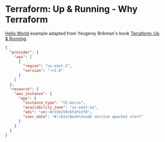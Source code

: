 # Terraform: Up & Running - Why Terraform

[Hello World](https://github.com/brikis98/terraform-up-and-running-code/tree/master/code/terraform/00-preface/hello-world)
example adapted from Yevgeniy Brikman's book [Terraform: Up & Running](https://www.terraformupandrunning.com/).

```json
{
  "provider": {
    "aws": [
      {
        "region": "us-east-2",
        "version": "~>2.0"
      }
    ]
  },
  "resource": {
    "aws_instance": {
      "app": {
        "instance_type": "t2.micro",
        "availability_zone": "us-east-2a",
        "ami": "ami-0c55b159cbfafe1f0",
        "user_data": "#!/bin/bash\nsudo service apache2 start"
      }
    }
  }
}
```
